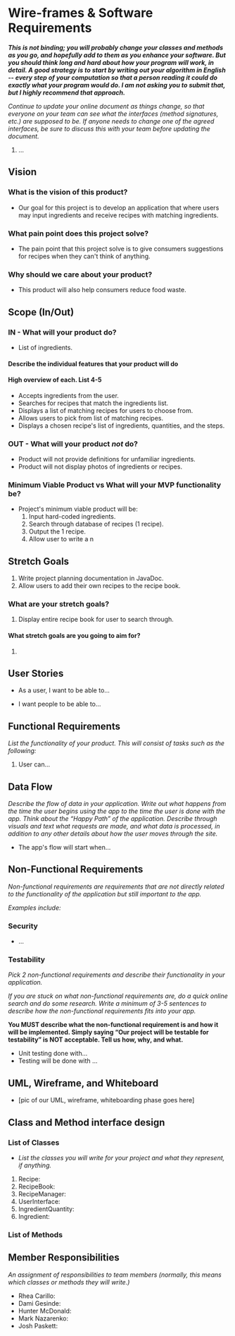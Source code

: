 # Wire-frames & Software Requirements

**_*This is not binding; you will probably change your classes and methods as you go, and hopefully add to them as you enhance your software. But you should think long and hard about how your program will work, in detail. A good strategy is to start by writing out your algorithm in English -- every step of your computation so that a person reading it could do exactly what your program would do. I am not asking you to submit that, but I highly recommend that approach.*_**

_Continue to update your online document as things change, so that everyone on your team can see what the interfaces (method signatures, etc.) are supposed to be. If anyone needs to change one of the agreed interfaces, be sure to discuss this with your team before updating the document._

1. ...

## Vision

### **What is the vision of this product?**

- Our goal for this project is to develop an application that where users may input ingredients and receive recipes with matching ingredients.

### **What pain point does this project solve?**

- The pain point that this project solve is to give consumers suggestions for recipes when they can't think of anything.

### **Why should we care about your product?**

- This product will also help consumers reduce food waste.

## Scope (In/Out)

### IN - What will your product do?

- List of ingredients.

#### Describe the individual features that your product will do

#### High overview of each. List 4-5

- Accepts ingredients from the user.
- Searches for recipes that match the ingredients list.
- Displays a list of matching recipes for users to choose from.
- Allows users to pick from list of matching recipes.
- Displays a chosen recipe's list of ingredients, quantities, and the steps.

### OUT - What will your product _not_ do?

- Product will not provide definitions for unfamiliar ingredients.
- Product will not display photos of ingredients or recipes.

### **Minimum Viable Product vs What will your MVP functionality be?**

- Project's minimum viable product will be:
  1. Input hard-coded ingredients.
  2. Search through database of recipes (1 recipe).
  3. Output the 1 recipe.
  4. Allow user to write a n

## Stretch Goals

1. Write project planning documentation in JavaDoc.
2. Allow users to add their own recipes to the recipe book.

### **What are your stretch goals?**

1. Display entire recipe book for user to search through.

#### **What stretch goals are you going to aim for?**

1.

## User Stories

- As a user, I want to be able to...

- I want people to be able to...

## Functional Requirements

_List the functionality of your product. This will consist of tasks such as the following:_

1. User can...

## Data Flow

_Describe the flow of data in your application. Write out what happens from the time the user begins using the app to the time the user is done with the app. Think about the “Happy Path” of the application. Describe through visuals and text what requests are made, and what data is processed, in addition to any other details about how the user moves through the site._

- The app's flow will start when...

## Non-Functional Requirements

_Non-functional requirements are requirements that are not directly related to the functionality of the application but still important to the app._

_Examples include:_

### **Security**

- ...

### **Testability**

_Pick 2 non-functional requirements and describe their functionality in your application._

_If you are stuck on what non-functional requirements are, do a quick online search and do some research. Write a minimum of 3-5 sentences to describe how the non-functional requirements fits into your app._

**You MUST describe what the non-functional requirement is and how it will be implemented. Simply saying “Our project will be testable for testability” is NOT acceptable. Tell us how, why, and what.**

- Unit testing done with...
- Testing will be done with ...

## UML, Wireframe, and Whiteboard

- [pic of our UML, wireframe, whiteboarding phase goes here]

## Class and Method interface design

### List of Classes

- _List the classes you will write for your project and what they represent, if anything._

1. Recipe:
2. RecipeBook:
3. RecipeManager:
4. UserInterface:
5. IngredientQuantity:
6. Ingredient:

### List of Methods

## Member Responsibilities

_An assignment of responsibilities to team members (normally, this means which classes or methods they will write.)_

- Rhea Carillo:
- Dami Gesinde:
- Hunter McDonald:
- Mark Nazarenko:
- Josh Paskett:
